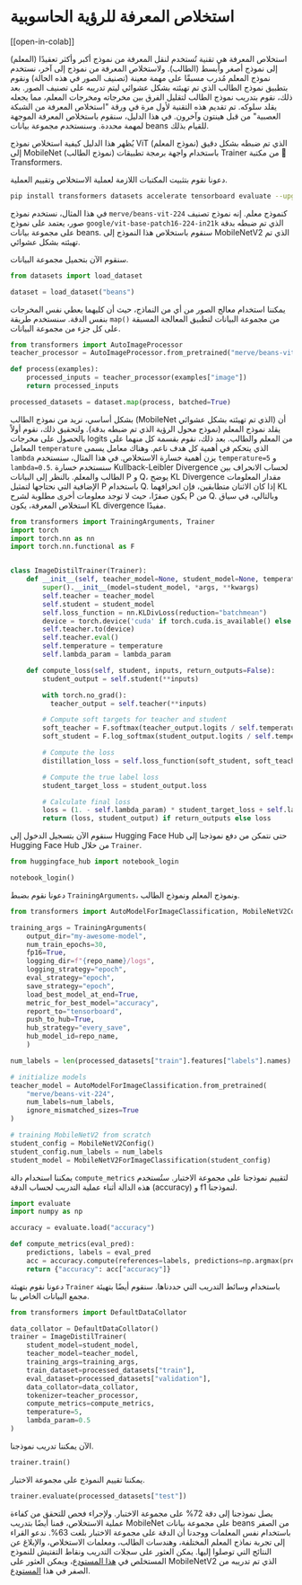 # استخلاص المعرفة للرؤية الحاسوبية 

[[open-in-colab]]

استخلاص المعرفة هي تقنية تُستخدم لنقل المعرفة من نموذج أكبر وأكثر تعقيدًا (المعلم) إلى نموذج أصغر وأبسط (الطالب). ولاستخلاص المعرفة من نموذج إلى آخر، نستخدم نموذج المعلم مُدرب مسبقًا على مهمة معينة (تصنيف الصور في هذه الحالة) ونقوم بتطبيق نموذج الطالب الذي تم تهيئته بشكل عشوائي ليتم تدريبه على تصنيف الصور. بعد ذلك، نقوم بتدريب نموذج الطالب لتقليل الفرق بين مخرجاته ومخرجات المعلم، مما يجعله يقلد سلوكه. تم تقديم هذه التقنية لأول مرة في ورقة "استخلاص المعرفة من الشبكة العصبية" من قبل هينتون وآخرون. في هذا الدليل، سنقوم باستخلاص المعرفة الموجهة لمهمة محددة. وسنستخدم مجموعة بيانات beans للقيام بذلك.

يُظهر هذا الدليل كيفية استخلاص نموذج ViT (نموذج المعلم) الذي تم ضبطه بشكل دقيق إلى MobileNet (نموذج الطالب) باستخدام واجهة برمجة تطبيقات Trainer من مكتبة 🤗 Transformers.

دعونا نقوم بتثبيت المكتبات اللازمة لعملية الاستخلاص وتقييم العملية.

```bash
pip install transformers datasets accelerate tensorboard evaluate --upgrade
```

في هذا المثال، نستخدم نموذج `merve/beans-vit-224` كنموذج معلم. إنه نموذج تصنيف صور، يعتمد على نموذج `google/vit-base-patch16-224-in21k` الذي تم ضبطه بدقة على مجموعة بيانات beans. سنقوم باستخلاص هذا النموذج إلى MobileNetV2 الذي تم تهيئته بشكل عشوائي.

سنقوم الآن بتحميل مجموعة البيانات.

```python
from datasets import load_dataset

dataset = load_dataset("beans")
```

يمكننا استخدام معالج الصور من أي من النماذج، حيث أن كليهما يعطي نفس المخرجات بنفس الدقة. سنستخدم طريقة `map()` من مجموعة البيانات لتطبيق المعالجة المسبقة على كل جزء من مجموعة البيانات.

```python
from transformers import AutoImageProcessor
teacher_processor = AutoImageProcessor.from_pretrained("merve/beans-vit-224")

def process(examples):
    processed_inputs = teacher_processor(examples["image"])
    return processed_inputs

processed_datasets = dataset.map(process, batched=True)
```

بشكل أساسي، نريد من نموذج الطالب (MobileNet الذي تم تهيئته بشكل عشوائي) أن يقلد نموذج المعلم (نموذج محول الرؤية الذي تم ضبطه بدقة). ولتحقيق ذلك، نقوم أولاً بالحصول على مخرجات logits من المعلم والطالب. بعد ذلك، نقوم بقسمة كل منهما على المعامل `temperature` الذي يتحكم في أهمية كل هدف ناعم. وهناك معامل يسمى `lambda` يزن أهمية خسارة الاستخلاص. في هذا المثال، سنستخدم `temperature=5` و `lambda=0.5`. سنستخدم خسارة Kullback-Leibler Divergence لحساب الانحراف بين الطالب والمعلم. بالنظر إلى البيانات P و Q، يوضح KL Divergence مقدار المعلومات الإضافية التي نحتاجها لتمثيل P باستخدام Q. إذا كان الاثنان متطابقين، فإن انحرافهما KL يكون صفرًا، حيث لا توجد معلومات أخرى مطلوبة لشرح P من Q. وبالتالي، في سياق استخلاص المعرفة، يكون KL divergence مفيدًا.

```python
from transformers import TrainingArguments, Trainer
import torch
import torch.nn as nn
import torch.nn.functional as F


class ImageDistilTrainer(Trainer):
    def __init__(self, teacher_model=None, student_model=None, temperature=None, lambda_param=None,  *args, **kwargs):
        super().__init__(model=student_model, *args, **kwargs)
        self.teacher = teacher_model
        self.student = student_model
        self.loss_function = nn.KLDivLoss(reduction="batchmean")
        device = torch.device('cuda' if torch.cuda.is_available() else 'cpu')
        self.teacher.to(device)
        self.teacher.eval()
        self.temperature = temperature
        self.lambda_param = lambda_param

    def compute_loss(self, student, inputs, return_outputs=False):
        student_output = self.student(**inputs)

        with torch.no_grad():
          teacher_output = self.teacher(**inputs)

        # Compute soft targets for teacher and student
        soft_teacher = F.softmax(teacher_output.logits / self.temperature, dim=-1)
        soft_student = F.log_softmax(student_output.logits / self.temperature, dim=-1)

        # Compute the loss
        distillation_loss = self.loss_function(soft_student, soft_teacher) * (self.temperature ** 2)

        # Compute the true label loss
        student_target_loss = student_output.loss

        # Calculate final loss
        loss = (1. - self.lambda_param) * student_target_loss + self.lambda_param * distillation_loss
        return (loss, student_output) if return_outputs else loss
```

سنقوم الآن بتسجيل الدخول إلى Hugging Face Hub حتى نتمكن من دفع نموذجنا إلى Hugging Face Hub من خلال `Trainer`.

```python
from huggingface_hub import notebook_login

notebook_login()
```

دعونا نقوم بضبط `TrainingArguments`، ونموذج المعلم ونموذج الطالب.

```python
from transformers import AutoModelForImageClassification, MobileNetV2Config, MobileNetV2ForImageClassification

training_args = TrainingArguments(
    output_dir="my-awesome-model",
    num_train_epochs=30,
    fp16=True,
    logging_dir=f"{repo_name}/logs",
    logging_strategy="epoch",
    eval_strategy="epoch",
    save_strategy="epoch",
    load_best_model_at_end=True,
    metric_for_best_model="accuracy",
    report_to="tensorboard",
    push_to_hub=True,
    hub_strategy="every_save",
    hub_model_id=repo_name,
    )

num_labels = len(processed_datasets["train"].features["labels"].names)

# initialize models
teacher_model = AutoModelForImageClassification.from_pretrained(
    "merve/beans-vit-224",
    num_labels=num_labels,
    ignore_mismatched_sizes=True
)

# training MobileNetV2 from scratch
student_config = MobileNetV2Config()
student_config.num_labels = num_labels
student_model = MobileNetV2ForImageClassification(student_config)
```

يمكننا استخدام دالة `compute_metrics` لتقييم نموذجنا على مجموعة الاختبار. ستُستخدم هذه الدالة أثناء عملية التدريب لحساب الدقة (accuracy) و f1 لنموذجنا.

```python
import evaluate
import numpy as np

accuracy = evaluate.load("accuracy")

def compute_metrics(eval_pred):
    predictions, labels = eval_pred
    acc = accuracy.compute(references=labels, predictions=np.argmax(predictions, axis=1))
    return {"accuracy": acc["accuracy"]}
```

دعونا نقوم بتهيئة `Trainer` باستخدام وسائط التدريب التي حددناها. سنقوم أيضًا بتهيئة مجمع البيانات الخاص بنا.

```python
from transformers import DefaultDataCollator

data_collator = DefaultDataCollator()
trainer = ImageDistilTrainer(
    student_model=student_model,
    teacher_model=teacher_model,
    training_args=training_args,
    train_dataset=processed_datasets["train"],
    eval_dataset=processed_datasets["validation"],
    data_collator=data_collator,
    tokenizer=teacher_processor,
    compute_metrics=compute_metrics,
    temperature=5,
    lambda_param=0.5
)
```

الآن يمكننا تدريب نموذجنا.

```python
trainer.train()
```

يمكننا تقييم النموذج على مجموعة الاختبار.

```python
trainer.evaluate(processed_datasets["test"])
```

يصل نموذجنا إلى دقة 72% على مجموعة الاختبار. ولإجراء فحص للتحقق من كفاءة عملية الاستخلاص، قمنا أيضًا بتدريب MobileNet على مجموعة بيانات beans من الصفر باستخدام نفس المعلمات ووجدنا أن الدقة على مجموعة الاختبار بلغت 63%. ندعو القراء إلى تجربة نماذج المعلم المختلفة، وهندسات الطالب، ومعلمات الاستخلاص، والإبلاغ عن النتائج التي توصلوا إليها. يمكن العثور على سجلات التدريب ونقاط التفتيش للنموذج المستخلص في [هذا المستودع](https://huggingface.co/merve/vit-mobilenet-beans-224)، ويمكن العثور على MobileNetV2 الذي تم تدريبه من الصفر في هذا [المستودع](https://huggingface.co/merve/resnet-mobilenet-beans-5).